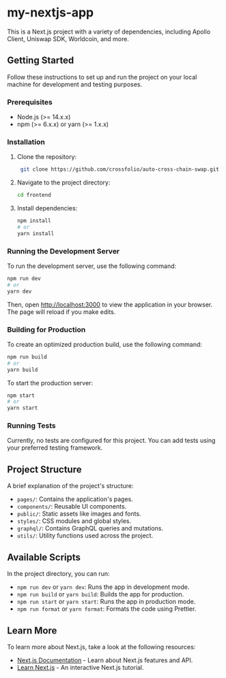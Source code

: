 # my-nextjs-app

This is a Next.js project with a variety of dependencies, including Apollo Client, Uniswap SDK, Worldcoin, and more.

## Getting Started

Follow these instructions to set up and run the project on your local machine for development and testing purposes.

### Prerequisites

- Node.js (>= 14.x.x)
- npm (>= 6.x.x) or yarn (>= 1.x.x)

### Installation

1. Clone the repository:

   ```bash
    git clone https://github.com/crossfolio/auto-cross-chain-swap.git
   ```

2. Navigate to the project directory:

   ```bash
   cd frontend
   ```

3. Install dependencies:

   ```bash
   npm install
   # or
   yarn install
   ```

### Running the Development Server

To run the development server, use the following command:

```bash
npm run dev
# or
yarn dev
```

Then, open [http://localhost:3000](http://localhost:3000) to view the application in your browser. The page will reload if you make edits.

### Building for Production

To create an optimized production build, use the following command:

```bash
npm run build
# or
yarn build
```

To start the production server:

```bash
npm start
# or
yarn start
```

### Running Tests

Currently, no tests are configured for this project. You can add tests using your preferred testing framework.

## Project Structure

A brief explanation of the project's structure:

- `pages/`: Contains the application's pages.
- `components/`: Reusable UI components.
- `public/`: Static assets like images and fonts.
- `styles/`: CSS modules and global styles.
- `graphql/`: Contains GraphQL queries and mutations.
- `utils/`: Utility functions used across the project.

## Available Scripts

In the project directory, you can run:

- `npm run dev` or `yarn dev`: Runs the app in development mode.
- `npm run build` or `yarn build`: Builds the app for production.
- `npm run start` or `yarn start`: Runs the app in production mode.
- `npm run format` or `yarn format`: Formats the code using Prettier.

## Learn More

To learn more about Next.js, take a look at the following resources:

- [Next.js Documentation](https://nextjs.org/docs) - Learn about Next.js features and API.
- [Learn Next.js](https://nextjs.org/learn) - An interactive Next.js tutorial.